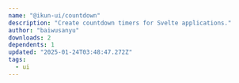 ```yaml
---
name: "@ikun-ui/countdown"
description: "Create countdown timers for Svelte applications."
author: "baiwusanyu"
downloads: 2
dependents: 1
updated: "2025-01-24T03:48:47.272Z"
tags: 
  - ui
---
```

